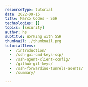 ```yaml
---
resourceType: tutorial
date: 2022-09-15
title: Marco Codes - SSH
technologies: []
topics: [security]
author: hs
subtitle: Working with SSH
thumbnail: ./thumbnail.png
tutorialItems:
  - ./introduction/
  - ./ssh-gui-cmd-keys-scp/
  - ./ssh-agent-client-config/
  - ./github-git-keys/
  - ./ssh-forwarding-tunnels-agents/
  - ./summary/

---
```

